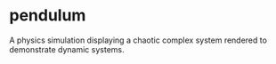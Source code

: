 # pendulum
A physics simulation displaying a chaotic complex system rendered to demonstrate dynamic systems.

